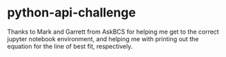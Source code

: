 # python-api-challenge
Thanks to Mark and Garrett from AskBCS for helping me get to the correct jupyter notebook environment, and helping me with printing out the equation for the line of best fit, respectively.
